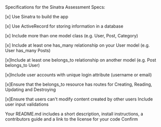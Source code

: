 Specifications for the Sinatra Assessment
Specs:

 [x]  Use Sinatra to build the app

 [x]  Use ActiveRecord for storing information in a database

 [x] Include more than one model class (e.g. User, Post, Category)

 [x] Include at least one has_many relationship on your User model (e.g. User has_many Posts)

 [x]Include at least one belongs_to relationship on another model (e.g. Post belongs_to User)

 [x]Include user accounts with unique login attribute (username or email)

 [x]Ensure that the belongs_to resource has routes for Creating, Reading, Updating and Destroying

 [x]Ensure that users can't modify content created by other users
 Include user input validations
 
 
 Your README.md includes a short description, install instructions, a contributors guide and a link to the license for your code
Confirm